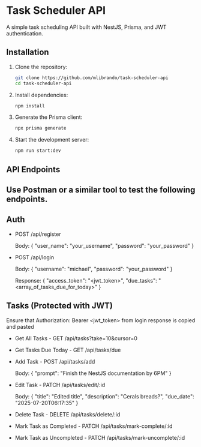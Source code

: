 # Task Scheduler API

A simple task scheduling API built with NestJS, Prisma, and JWT authentication.

## Installation

1. Clone the repository:
   ```bash
   git clone https://github.com/mlibrando/task-scheduler-api
   cd task-scheduler-api
2. Install dependencies:
   ```bash
   npm install
3. Generate the Prisma client:
   ```bash
   npx prisma generate
4. Start the development server:
   ```bash
   npm run start:dev

## API Endpoints
## Use Postman or a similar tool to test the following endpoints.

## Auth
* POST /api/register


  Body:
  {
  "user_name": "your_username",
  "password": "your_password"
  }

* POST /api/login


  Body:
  {
  "username": "michael",
  "password": "your_password"
  }


  Response:
  {
  "access_token": "<jwt_token>",
  "due_tasks": "<array_of_tasks_due_for_today>"
  }

## Tasks (Protected with JWT) 
Ensure that Authorization: Bearer <jwt_token> from login response is copied and pasted
* Get All Tasks - GET /api/tasks?take=10&cursor=0
  
* Get Tasks Due Today - GET /api/tasks/due
  
* Add Task - POST /api/tasks/add


  Body:
  {
  "prompt": "Finish the NestJS documentation by 6PM"
  }

* Edit Task - PATCH /api/tasks/edit/:id


  Body:
  {
    "title": "Edited title",
    "description": "Cerals breads?",
    "due_date": "2025-07-20T06:17:35"
  }
* Delete Task - DELETE /api/tasks/delete/:id
* Mark Task as Completed - PATCH /api/tasks/mark-complete/:id
* Mark Task as Uncompleted - PATCH /api/tasks/mark-uncomplete/:id
  

  


  
